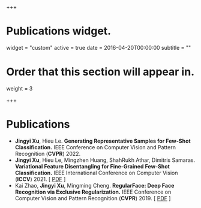 +++
# Publications widget.
widget = "custom"
active = true
date = 2016-04-20T00:00:00
subtitle = ""

# Order that this section will appear in.
weight = 3


+++

# Publications

* **Jingyi Xu**, Hieu Le. **Generating Representative Samples for Few-Shot Classification.** IEEE Conference on Computer Vision and Pattern Recognition (**CVPR**) 2022.
* **Jingyi Xu**, Hieu Le, Mingzhen Huang, ShahRukh Athar, Dimitris Samaras. **Variational Feature Disentangling for Fine-Grained Few-Shot Classification.** IEEE International Conference on Computer Vision (**ICCV**) 2021. [ <a href="ICCV2021.pdf">PDF</a> ]
* Kai Zhao, **Jingyi Xu**, Mingming Cheng. **RegularFace: Deep Face Recognition via Exclusive Regularization.** IEEE Conference on Computer Vision and Pattern Recognition (**CVPR**) 2019. [ <a href="CVPR2019.pdf">PDF</a> ]	 
